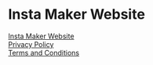 <!DOCTYPE html>
<html lang="en">
<head>
    <meta charset="UTF-8">
    <meta name="viewport" content="width=device-width, initial-scale=1.0">
    <h1>Insta Maker Website</h1>
</head>
<body>
    <a href="https://akboubhajar.github.io/inSaaver.github.io/dist/index.html#" target="_blank">Insta Maker Website</a><br>
    <a href="https://akboubhajar.github.io/inSaaver.github.io/dist/privacy-policy.html" target="_blank">Privacy Policy</a><br>
    <a href="https://akboubhajar.github.io/inSaaver.github.io/dist/termsandconditions.html" target="_blank">Terms and Conditions</a>
</body>
</html>
